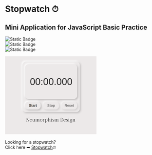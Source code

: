 # Stopwatch ⏱
## Mini Application for JavaScript Basic Practice

![Static Badge](https://img.shields.io/badge/HTML5-e6eae3?style=for-the-badge&logo=HTML5)  
![Static Badge](https://img.shields.io/badge/CSS3-e6eae3?style=for-the-badge&logo=CSS3)  
![Static Badge](https://img.shields.io/badge/JavaScript-e6eae3?style=for-the-badge&logo=JavaScript)  

<img src="./img/readme_image.png" alt="website screenshot" width="300">

Looking for a stopwatch?  
Click here ➡ [Stopwatch](https://yukosuga.github.io/stopwatch/)⏱